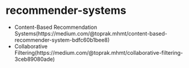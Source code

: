 # recommender-systems

<ul>
  <li>Content-Based Recommendation Systems(https://medium.com/@toprak.mhmt/content-based-recommender-system-bdfc60b1bee8)</li>
  <li>Collaborative Filtering(https://medium.com/@toprak.mhmt/collaborative-filtering-3ceb89080ade)</li>
</ul>
